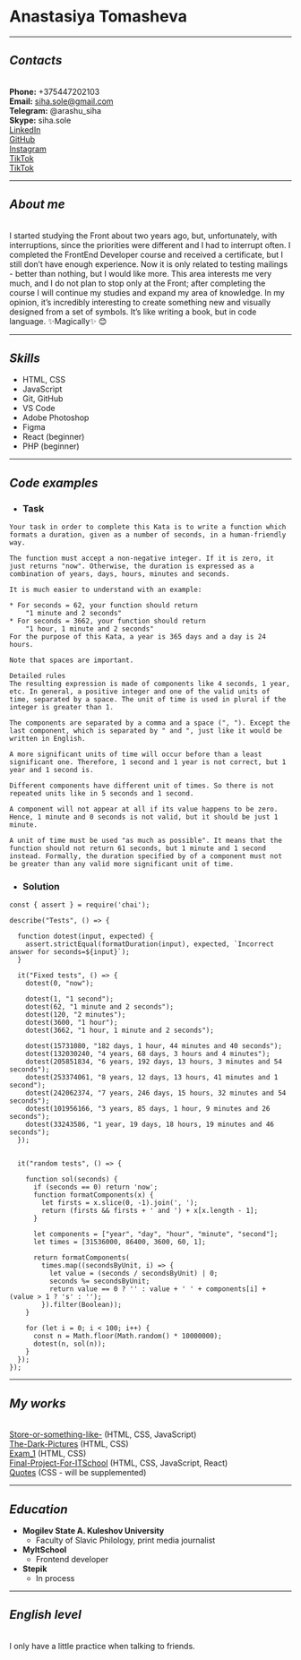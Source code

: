 # **Anastasiya Tomasheva**
***
## _Contacts_
\
**Phone:** +375447202103\
**Email:** siha.sole@gmail.com\
**Telegram:** @arashu_siha\
**Skype:** siha.sole\
[LinkedIn](https://www.linkedin.com/feed/)\
[GitHub](https://github.com/S-Arashu)\
[Instagram](https://www.instagram.com/_s_i_h_a_/)\
[TikTok](https://www.tiktok.com/@happyreading03)\
[TikTok](https://www.tiktok.com/@_arashu_?is_from_webapp=1&sender_device=pc)

***

## _About me_
\
I started studying the Front about two years ago, but, unfortunately, with interruptions, since the priorities were different and I had to interrupt often. I completed the FrontEnd Developer course and received a certificate, but I still don’t have enough experience. Now it is only related to testing mailings - better than nothing, but I would like more. This area interests me very much, and I do not plan to stop only at the Front; after completing the course I will continue my studies and expand my area of ​​knowledge. In my opinion, it’s incredibly interesting to create something new and visually designed from a set of symbols. It’s like writing a book, but in code language. ✨Magically✨ 😊

***

## _Skills_

   * HTML, CSS
   * JavaScript
   * Git, GitHub
   * VS Code
   * Adobe Photoshop
   * Figma
   * React (beginner)
   * PHP (beginner)

***

## _Code examples_
   * ### **Task**
```
Your task in order to complete this Kata is to write a function which formats a duration, given as a number of seconds, in a human-friendly way.

The function must accept a non-negative integer. If it is zero, it just returns "now". Otherwise, the duration is expressed as a combination of years, days, hours, minutes and seconds.

It is much easier to understand with an example:

* For seconds = 62, your function should return 
    "1 minute and 2 seconds"
* For seconds = 3662, your function should return
    "1 hour, 1 minute and 2 seconds"
For the purpose of this Kata, a year is 365 days and a day is 24 hours.

Note that spaces are important.

Detailed rules
The resulting expression is made of components like 4 seconds, 1 year, etc. In general, a positive integer and one of the valid units of time, separated by a space. The unit of time is used in plural if the integer is greater than 1.

The components are separated by a comma and a space (", "). Except the last component, which is separated by " and ", just like it would be written in English.

A more significant units of time will occur before than a least significant one. Therefore, 1 second and 1 year is not correct, but 1 year and 1 second is.

Different components have different unit of times. So there is not repeated units like in 5 seconds and 1 second.

A component will not appear at all if its value happens to be zero. Hence, 1 minute and 0 seconds is not valid, but it should be just 1 minute.

A unit of time must be used "as much as possible". It means that the function should not return 61 seconds, but 1 minute and 1 second instead. Formally, the duration specified by of a component must not be greater than any valid more significant unit of time.
```
   * ### **Solution**
```
const { assert } = require('chai');

describe("Tests", () => {
  
  function dotest(input, expected) {
    assert.strictEqual(formatDuration(input), expected, `Incorrect answer for seconds=${input}`);
  }
  
  it("Fixed tests", () => {
    dotest(0, "now");
    
    dotest(1, "1 second");
    dotest(62, "1 minute and 2 seconds");
    dotest(120, "2 minutes");
    dotest(3600, "1 hour");
    dotest(3662, "1 hour, 1 minute and 2 seconds");

    dotest(15731080, "182 days, 1 hour, 44 minutes and 40 seconds");
    dotest(132030240, "4 years, 68 days, 3 hours and 4 minutes");
    dotest(205851834, "6 years, 192 days, 13 hours, 3 minutes and 54 seconds");
    dotest(253374061, "8 years, 12 days, 13 hours, 41 minutes and 1 second");
    dotest(242062374, "7 years, 246 days, 15 hours, 32 minutes and 54 seconds");
    dotest(101956166, "3 years, 85 days, 1 hour, 9 minutes and 26 seconds");
    dotest(33243586, "1 year, 19 days, 18 hours, 19 minutes and 46 seconds");
  });


  it("random tests", () => {
    
    function sol(seconds) {
      if (seconds == 0) return 'now';
      function formatComponents(x) {
        let firsts = x.slice(0, -1).join(', ');
        return (firsts && firsts + ' and ') + x[x.length - 1];
      }

      let components = ["year", "day", "hour", "minute", "second"];
      let times = [31536000, 86400, 3600, 60, 1];

      return formatComponents(
        times.map((secondsByUnit, i) => {
          let value = (seconds / secondsByUnit) | 0;
          seconds %= secondsByUnit;
          return value == 0 ? '' : value + ' ' + components[i] + (value > 1 ? 's' : '');
        }).filter(Boolean));
    }
    
    for (let i = 0; i < 100; i++) {
      const n = Math.floor(Math.random() * 10000000);
      dotest(n, sol(n));
    }
  });
});
```

***

## _My works_
\
[Store-or-something-like-](https://github.com/S-Arashu/Store-or-something-like-) (HTML, CSS, JavaScript)\
[The-Dark-Pictures](https://github.com/S-Arashu/The-Dark-Pictures) (HTML, CSS)\
[Exam_1](https://github.com/S-Arashu/Exam_1) (HTML, CSS)\
[Final-Project-For-ITSchool](https://github.com/S-Arashu/Final-Project-For-ITSchool) (HTML, CSS, JavaScript, React)\
[Quotes](https://github.com/stars/S-Arashu/lists/%D1%86%D0%B8%D1%82%D0%B0%D1%82%D1%8B) (CSS - will be supplemented)

***

## _Education_
* **Mogilev State A. Kuleshov University**
  * Faculty of Slavic Philology, print media journalist
* **MyItSchool**
  * Frontend developer
* **Stepik**
  * In process

***

## _English level_
\
I only have a little practice when talking to friends.